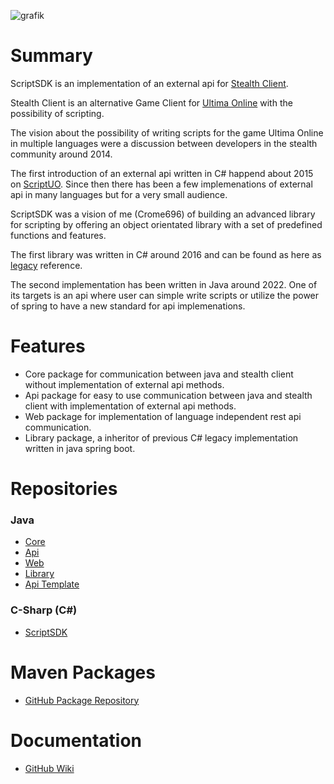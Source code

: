 ![grafik](https://user-images.githubusercontent.com/7686889/196972069-a8439c17-dfc9-4958-99c2-0adc01d008bb.png)


# Summary
ScriptSDK is an implementation of an external api for [Stealth Client](https://stealth.od.ua/ "Stealth Client").

Stealth Client is an alternative Game Client for [Ultima Online](https://uo.com/ "Ultima Online") with the possibility of scripting.

The vision about the possibility of writing scripts for the game Ultima Online in multiple languages were a discussion between developers in the stealth community around 2014.

The first introduction of an external api written in C# happend about 2015 on [ScriptUO](http://www.scriptuo.com "ScriptUO"). Since then there has been a few implemenations of external api in many languages but for a very small audience.

ScriptSDK was a vision of me (Crome696) of building an advanced library for scripting by offering an object orientated library with a set of predefined functions and features.

The first library was written in C# around 2016 and can be found as here as [legacy](https://github.com/stealth-scriptsdk/CSharp-ScriptSDK-Legacy "legacy") reference.

The second implementation has been written in Java around 2022. One of its targets is an api where user can simple write scripts or utilize the power of spring to have a new standard for api implemenations.

# Features

- Core package for communication between java and stealth client without implementation of external api methods.
- Api package for easy to use communication between java and stealth client with implementation of external api methods.
- Web package for implementation of language independent rest api communication.
- Library package, a inheritor of previous C# legacy implementation written in java spring boot.

# Repositories

### Java
-  [Core](https://github.com/stealth-scriptsdk/java-core)
-  [Api](https://github.com/stealth-scriptsdk/java-api)
-  [Web](https://github.com/stealth-scriptsdk/java-web)
-  [Library](https://github.com/stealth-scriptsdk/java-library)
-  [Api Template](https://github.com/stealth-scriptsdk/java-example)

### C-Sharp (C#)

-  [ScriptSDK ](https://github.com/stealth-scriptsdk/CSharp-ScriptSDK-Legacy)

# Maven Packages
-  [GitHub Package Repository](https://github.com/orgs/stealth-scriptsdk/packages)

# Documentation
-  [GitHub Wiki](https://github.com/stealth-scriptsdk/java-docs)
